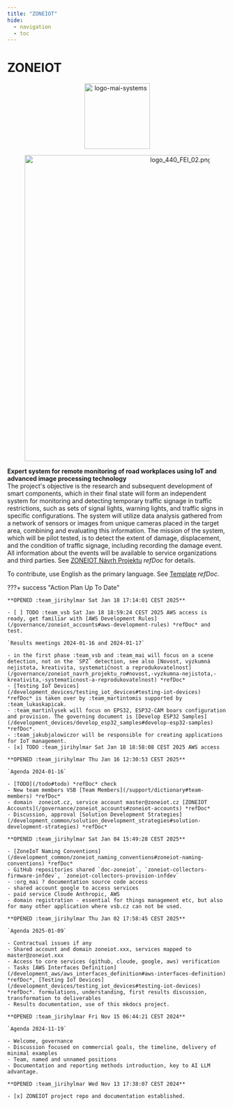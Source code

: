 ```yaml
---
title: "ZONEIOT"
hide:
  - navigation
  - toc
---
```


# ZONEIOT

<figure style='text-align: center;'><img src='https://medite-sss-infpro-182059100462.s3.eu-west-1.amazonaws.com/vsbtuo/logo-mai-systems/source__standard_upload/logo-mai-systems.png' alt='logo-mai-systems' style='width: 150px; height: auto;'></figure>

<figure style='text-align: center;'><img src='https://vsbcda-dandra-com-intite-sss-infdev-wfs-182059100462.s3.eu-west-1.amazonaws.com/06d91fc8-e7dd-40b9-ae5c-9fb8f5f71541__media_items/logos_vsb/logo_440_FEI_02.png' alt='logo_440_FEI_02.png' style='width: 700px; height: auto;'></figure>

**Expert system for remote monitoring of road workplaces using IoT and advanced image processing technology**  
The project's objective is the research and subsequent development of smart components, which in their final state will form an independent system for monitoring and detecting temporary traffic signage in traffic restrictions, such as sets of signal lights, warning lights, and traffic signs in specific configurations. The system will utilize data analysis gathered from a network of sensors or images from unique cameras placed in the target area, combining and evaluating this information. The mission of the system, which will be pilot tested, is to detect the extent of damage, displacement, and the condition of traffic signage, including recording the damage event. All information about the events will be available to service organizations and third parties. See [ZONEIOT Návrh Projektu](governance/zoneiot_navrh_projektu_ro#zoneiot-navrh-projektu) *refDoc* for details.

To contribute, use English as the primary language. See [Template](/support/template#template) *refDoc*.

???+ success "Action Plan Up To Date"

	**OPENED :team_jirihylmar Sat Jan 18 17:14:01 CEST 2025**

	- [ ] TODO :team_vsb Sat Jan 18 18:59:24 CEST 2025 AWS access is ready, get familiar with [AWS Development Rules](/governance/zoneiot_accounts#aws-development-rules) *refDoc* and test.

	`Results meetings 2024-01-16 and 2024-01-17`

	- in the first phase :team_vsb and :team_mai will focus on a scene detection, not on the `SPZ` detection, see also [Novost, výzkumná nejistota, kreativita, systematičnost a reprodukovatelnost](/governance/zoneiot_navrh_projektu_ro#novost,-vyzkumna-nejistota,-kreativita,-systematicnost-a-reprodukovatelnost) *refDoc*
	- [Testing IoT Devices](/development_devices/testing_iot_devices#testing-iot-devices) *refDoc* is taken over by :team_martintomis supported by :team_lukaskapicak.
	- :team_martinlysek will focus on EPS32, ESP32-CAM boars configuration and provision. The governing document is [Develop ESP32 Samples](/development_devices/develop_esp32_samples#develop-esp32-samples) *refDoc*.
	- :team_jakubjalowiczor will be responsible for creating applications for IoT management.
	- [x] TODO :team_jirihylmar Sat Jan 18 18:58:08 CEST 2025 AWS access

	**OPENED :team_jirihylmar Thu Jan 16 12:30:53 CEST 2025**

	`Agenda 2024-01-16`

	- [TODO](/todo#todo) *refDoc* check
	- New team members VSB [Team Members](/support/dictionary#team-members) *refDoc*
	- domain  zoneiot.cz, service account master@zoneiot.cz [ZONEIOT Accounts](/governance/zoneiot_accounts#zoneiot-accounts) *refDoc*
	- Discussion, approval [Solution Development Strategies](/development_common/solution_development_strategies#solution-development-strategies) *refDoc*

	**OPENED :team_jirihylmar Sat Jan 04 15:49:28 CEST 2025**

	- [ZoneIoT Naming Conventions](/development_common/zoneiot_naming_conventions#zoneiot-naming-conventions) *refDoc*
	- GitHub repositories shared `doc-zoneiot`, `zoneiot-collectors-firmware-infdev`, `zoneiot-collectors-provision-infdev`
	- :org_mai ? documentation source code access
	- shared account google to access services
	- paid service Cloude Anthropic, AWS
	- domain registration - essential for things management etc, but also for many other application where vsb.cz can not be used.

	**OPENED :team_jirihylmar Thu Jan 02 17:58:45 CEST 2025**

	`Agenda 2025-01-09`

	- Contractual issues if any
	- Shared account and domain zoneiot.xxx, services mapped to master@zoneiot.xxx
	- Access to core services (github, cloude, google, aws) verification 
	- Tasks [AWS Interfaces Definition](/development_aws/aws_interfaces_definition#aws-interfaces-definition) *refDoc*, [Testing IoT Devices](/development_devices/testing_iot_devices#testing-iot-devices) *refDoc*. formulations, understanding, first results discussion, transformation to deliverables
	- Results documentation, use of this mkdocs project.

	**OPENED :team_jirihylmar Fri Nov 15 06:44:21 CEST 2024**

	`Agenda 2024-11-19`

	- Welcome, governance
	- Discussion focused on commercial goals, the timeline, delivery of minimal examples
	- Team, named and unnamed positions
	- Documentation and reporting methods introduction, key to AI LLM advantage.

	**OPENED :team_jirihylmar Wed Nov 13 17:38:07 CEST 2024**	

	- [x] ZONEIOT project repo and documentation established.
	

